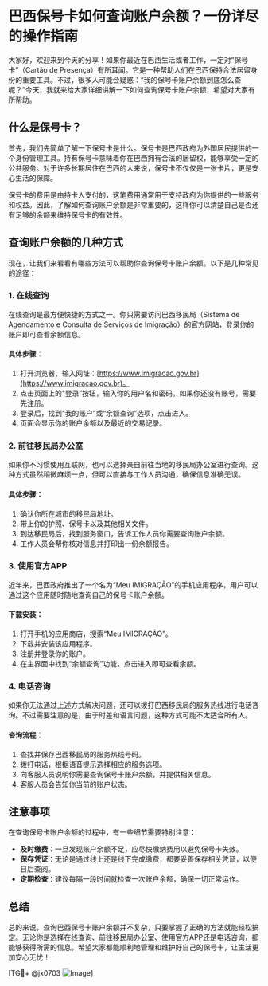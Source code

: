 # 巴西保号卡如何查询账户余额？一份详尽的操作指南

大家好，欢迎来到今天的分享！如果你最近在巴西生活或者工作，一定对“保号卡”（Cartão de Presença）有所耳闻。它是一种帮助人们在巴西保持合法居留身份的重要工具。不过，很多人可能会疑惑：“我的保号卡账户余额到底怎么查呢？”今天，我就来给大家详细讲解一下如何查询保号卡账户余额，希望对大家有所帮助。

## 什么是保号卡？

首先，我们先简单了解一下保号卡是什么。保号卡是巴西政府为外国居民提供的一个身份管理工具。持有保号卡意味着你在巴西拥有合法的居留权，能够享受一定的公共服务。对于许多长期居住在巴西的人来说，保号卡不仅仅是一张卡片，更是安心生活的保障。

保号卡的费用是由持卡人支付的，这笔费用通常用于支持政府为你提供的一些服务和权益。因此，了解如何查询账户余额是非常重要的，这样你可以清楚自己是否还有足够的余额来维持保号卡的有效性。

## 查询账户余额的几种方式

现在，让我们来看看有哪些方法可以帮助你查询保号卡账户余额。以下是几种常见的途径：

### 1. 在线查询

在线查询是最方便快捷的方式之一。你只需要访问巴西移民局（Sistema de Agendamento e Consulta de Serviços de Imigração）的官方网站，登录你的账户即可查看余额信息。

#### 具体步骤：
1. 打开浏览器，输入网址：[https://www.imigracao.gov.br](https://www.imigracao.gov.br)。
2. 点击页面上的“登录”按钮，输入你的用户名和密码。如果你还没有账号，需要先注册。
3. 登录后，找到“我的账户”或“余额查询”选项，点击进入。
4. 页面会显示你的账户余额以及最近的交易记录。

### 2. 前往移民局办公室

如果你不习惯使用互联网，也可以选择亲自前往当地的移民局办公室进行查询。这种方式虽然稍微麻烦一点，但可以直接与工作人员沟通，确保信息准确无误。

#### 具体步骤：
1. 确认你所在城市的移民局地址。
2. 带上你的护照、保号卡以及其他相关文件。
3. 到达移民局后，找到服务窗口，告诉工作人员你需要查询账户余额。
4. 工作人员会帮你核对信息并打印出一份余额报告。

### 3. 使用官方APP

近年来，巴西政府推出了一个名为“Meu IMIGRAÇÃO”的手机应用程序，用户可以通过这个应用随时随地查询自己的保号卡账户余额。

#### 下载安装：
1. 打开手机的应用商店，搜索“Meu IMIGRAÇÃO”。
2. 下载并安装该应用程序。
3. 注册并登录你的账户。
4. 在主界面中找到“余额查询”功能，点击进入即可查看余额。

### 4. 电话咨询

如果你无法通过上述方式解决问题，还可以拨打巴西移民局的服务热线进行电话咨询。不过需要注意的是，由于时差和语言问题，这种方式可能不太适合所有人。

#### 咨询流程：
1. 查找并保存巴西移民局的服务热线号码。
2. 拨打电话，根据语音提示选择相应的服务选项。
3. 向客服人员说明你需要查询保号卡账户余额，并提供相关信息。
4. 客服人员会告知你当前的账户状态。

## 注意事项

在查询保号卡账户余额的过程中，有一些细节需要特别注意：

- **及时缴费**：一旦发现账户余额不足，应尽快缴纳费用以避免保号卡失效。
- **保存凭证**：无论是通过线上还是线下完成缴费，都要妥善保存相关凭证，以便日后查阅。
- **定期检查**：建议每隔一段时间就检查一次账户余额，确保一切正常运作。

## 总结

总的来说，查询巴西保号卡账户余额并不复杂，只要掌握了正确的方法就能轻松搞定。无论你是选择在线查询、前往移民局办公室、使用官方APP还是电话咨询，都能够获得所需的信息。希望大家都能顺利地管理和维护好自己的保号卡，让生活更加安心无忧！

[TG💪+ @jx0703 ![Image](https://github.com/user-attachments/assets/dbca1d08-cadb-493c-b0ec-ad6f7a83f270)]